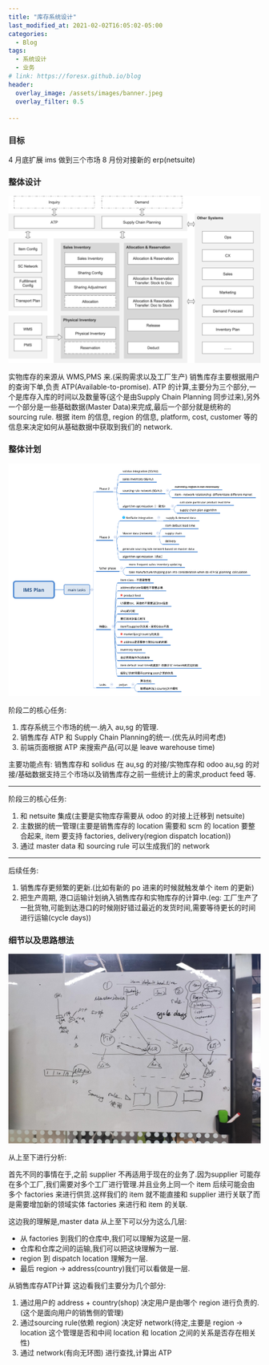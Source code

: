 ```yaml
---
title: "库存系统设计"
last_modified_at: 2021-02-02T16:05:02-05:00
categories:
  - Blog
tags:
  - 系统设计
  - 业务
# link: https://foresx.github.io/blog
header:
  overlay_image: /assets/images/banner.jpeg
  overlay_filter: 0.5

---
```


### 目标

4 月底扩展 ims 做到三个市场
8 月份对接新的 erp(netsuite)

### 整体设计

![产品架构设计图](/assets/images/product-design.png)

实物库存的来源从 WMS,PMS 来.(采购需求以及工厂生产)
销售库存主要根据用户的查询下单,负责 ATP(Available-to-promise).
ATP 的计算,主要分为三个部分,一个是库存入库的时间以及数量等(这个是由Supply Chain Planning 同步过来),另外一个部分是一些基础数据(Master Data)来完成,最后一个部分就是统称的 sourcing rule. 根据 item 的信息, region 的信息, platform, cost, customer 等的信息来决定如何从基础数据中获取到我们的 network.

### 整体计划

![整体计划图](/assets/images/ims-plan.png)

阶段二的核心任务:

1. 库存系统三个市场的统一.纳入 au,sg 的管理.
2. 销售库存 ATP 和 Supply Chain Planning的统一.(优先从时间考虑)
3. 前端页面根据 ATP 来搜索产品(可以是 leave warehouse time)

主要功能点有: 销售库存和 solidus 在 au,sg 的对接/实物库存和 odoo au,sg 的对接/基础数据支持三个市场以及销售库存之前一些统计上的需求,product feed 等.

---

阶段三的核心任务:

1. 和 netsuite 集成(主要是实物库存需要从 odoo 的对接上迁移到 netsuite)
2. 主数据的统一管理(主要是销售库存的 location 需要和 scm 的 location 要整合起来, item 要支持 factories, delivery(region dispatch location))
3. 通过 master data 和 sourcing rule 可以生成我们的 network

---

后续任务:

1. 销售库存更频繁的更新.(比如有新的 po 进来的时候就触发单个 item 的更新)
2. 把生产周期, 港口运输计划纳入销售库存和实物库存的计算中.(eg: 工厂生产了一批货物,可能到达港口的时候刚好错过最近的发货时间,需要等待更长的时间进行运输(cycle days))

### 细节以及思路想法

![细节分层图](/assets/images/ims-detail-design.png)

从上至下进行分析:

首先不同的事情在于,之前 supplier 不再适用于现在的业务了.因为supplier 可能存在多个工厂,我们需要对多个工厂进行管理.并且业务上同一个 item 后续可能会由多个 factories 来进行供货.这样我们的 item 就不能直接和 supplier 进行关联了而是需要增加新的领域实体 factories 来进行和 item 的关联.

这边我的理解是,master data 从上至下可以分为这么几层:

- 从 factories 到我们的仓库中,我们可以理解为这是一层.
- 仓库和仓库之间的运输,我们可以把这块理解为一层.
- region 到 dispatch location 理解为一层.
- 最后 region -> address(country)我们可以看做是一层.

从销售库存ATP计算 这边看我们主要分为几个部分:

1. 通过用户的 address + country(shop) 决定用户是由哪个 region 进行负责的.(这个是面向用户的销售侧的管理)
2. 通过sourcing rule(依赖 region) 决定好 network(待定,主要是 region -> location 这个管理是否和中间 location 和 location 之间的关系是否存在相关性)
3. 通过 network(有向无环图) 进行查找,计算出 ATP